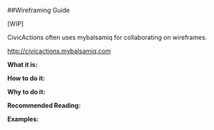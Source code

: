 ##Wireframing Guide

[WIP]

CivicActions often uses mybalsamiq for collaborating on wireframes.

http://civicactions.mybalsamiq.com


**What it is:**


**How to do it:**


**Why to do it:**


**Recommended Reading:**


**Examples:**
